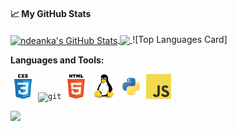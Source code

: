 <!--
**ndeanka/ndeanka** is a ✨ _special_ ✨ repository because its `README.md` (this file) appears on your GitHub profile.

Here are some ideas to get you started:

- 🔭 I’m currently working on ...
- 🌱 I’m currently learning Django ORM
- 👯 I’m looking to collaborate on ...
- 🤔 I’m looking for help with ...
- 💬 Ask me about ...
- 📫 How to reach me: williammlula4@gmail.com
- 😄 Pronouns: ...
- ⚡ Fun fact: ...
-->

#### &#x1f4c8; My GitHub Stats

<a href="https://github.com/ndeanka">
  <img align="center" src="https://github-readme-stats.vercel.app/api?username=ndeanka&show_icons=true&line_height=33&count_private=true&theme=dark" alt="ndeanka's GitHub Stats" />
</a>

<a href="https://github.com/ndeanka">
  <img align="center" src="https://github-readme-stats.vercel.app/api/top-langs/?username=ndeanka&&hide=cmake&langs_count=4&line_height=35&theme=dark" />
</a>
![Top Languages Card]<a href='(https://github-readme-stats.vercel.app/api/top-langs/?username=ndeanka&layout=compact)'></a>

**Languages and Tools:**

<!-- <code><img src="https://raw.githubusercontent.com/devicons/devicon/master/icons/bash/bash-original.svg" alt="bash" width="40" height="40"/></code> -->

<code><img src="https://raw.githubusercontent.com/devicons/devicon/master/icons/css3/css3-original-wordmark.svg" alt="css3" width="40" height="40"/></code>
<code><img src="https://www.vectorlogo.zone/logos/git-scm/git-scm-icon.svg" alt="git" width="40" height="40"/></code>
<code><img src="https://raw.githubusercontent.com/devicons/devicon/master/icons/html5/html5-original-wordmark.svg" alt="html5" width="40" height="40"/></code>
<code><img src="https://raw.githubusercontent.com/devicons/devicon/master/icons/linux/linux-original.svg" alt="linux" width="40" height="40"/></code>
<code><img height="40" src="https://raw.githubusercontent.com/ndeanka/ndeanka/master/assets/python.png"></code>
<code><img height="40" src="https://raw.githubusercontent.com/ndeanka/ndeanka/master/assets/javascript.png"></code>

![](https://komarev.com/ghpvc/?username=ndeanka)
